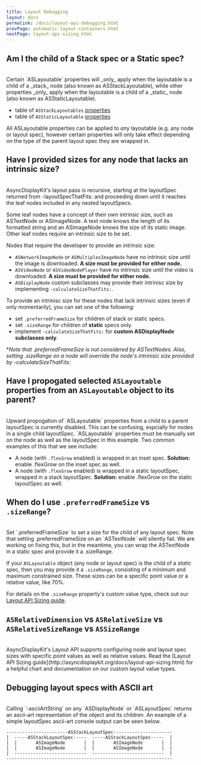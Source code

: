 ```yaml
---
title: Layout Debugging
layout: docs
permalink: /docs/layout-api-debugging.html
prevPage: automatic-layout-containers.html
nextPage: layout-api-sizing.html
---
```

 
## Am I the child of a Stack spec or a Static spec?
<br>
Certain `ASLayoutable` properties will _only_ apply when the layoutable is a child of a _stack_ node (also known as ASStackLayoutable), while other properties _only_ apply when the layoutable is a child of a _static_ node (also known as ASStaticLayoutable). 

- table of `ASStackLayoutables` [properties](http://asyncdisplaykit.org/docs/automatic-layout-containers.html#asstacklayoutable-properties)
- table of `ASStaticLayoutable` [properties](http://asyncdisplaykit.org/docs/automatic-layout-containers.html#asstaticlayoutable-properties)


All ASLayoutable properties can be applied to _any_ layoutable (e.g. any node or layout spec), however certain properties will only take effect depending on the type of the parent layout spec they are wrapped in.

## Have I provided sizes for any node that lacks an intrinsic size?
<br>
AsyncDisplayKit's layout pass is recursive, starting at the layoutSpec returned from -layoutSpecThatFits: and proceeding down until it reaches the leaf nodes included in any nested layoutSpecs.

Some leaf nodes have a concept of their own intrinsic size, such as ASTextNode or ASImageNode. A text node knows the length of its formatted string and an ASImageNode knows the size of its static image. Other leaf nodes require an intrinsic size to be set.

Nodes that require the developer to provide an intrinsic size:

- `ASNetworkImageNode` or `ASMultiplexImageNode` have no intrinsic size until the image is downloaded. **A size must be provided for either node.**
- `ASVideoNode` or `ASVideoNodePlayer` have no intrinsic size until the video is downloaded. **A size must be provided for either node.**
- `ASDisplayNode` custom subclasses may provide their intrinisc size by implementing `-calculateSizeThatFits:`.

To provide an intrinisc size for these nodes that lack intrinsic sizes (even if only momentarily), you can set one of the following:

- set `.preferredFrameSize` for children of stack or static specs.
- set `.sizeRange` for children of **static** specs only.
- implement `-calculateSizeThatFits:` for **custom ASDisplayNode subclasses only**.

*_Note that .preferredFrameSize is not considered by ASTextNodes. Also, setting .sizeRange on a node will override the node's intrinisic size provided by -calculateSizeThatFits:_

## Have I propogated selected `ASLayoutable` properties from an `ASLayoutable` object to its parent?
<br>
Upward propogation of `ASLayoutable` properties from a child to a parent layoutSpec is currently disabled. This can be confusing, espcially for nodes in a single child layoutSpec. `ASLayoutable` properties must be manually set on the node as well as the layoutSpec in this example. Two common examples of this that we see include:

- A node (with `.flexGrow` enabled) is wrapped in an inset spec. **Solution:** enable .flexGrow on the inset spec as well.
- A node (with `.flexGrow` enabled) is wrapped in a static layoutSpec, wrapped in a stack layoutSpec. **Solution:** enable .flexGrow on the static layoutSpec as well.

## When do I use `.preferredFrameSize` vs `.sizeRange`?
<br>
Set `.preferredFrameSize` to set a size for the child of any layout spec. Note that setting .preferredFrameSize on an `ASTextNode` will silently fail. We are working on fixing this, but in the meantime, you can wrap the ASTextNode in a static spec and provide it a .sizeRange.

If your `ASLayoutable` object (any node or layout spec) is the child of a *static* spec, then you may provide it a `.sizeRange`, consisting of a minimum and maximum constrained size. These sizes can be a specific point value or a relative value, like 70%. 

For details on the `.sizeRange` property's custom value type, check out our [Layout API Sizing guide](http://asyncdisplaykit.org/docs/layout-api-sizing.html). 

## `ASRelativeDimension` vs `ASRelativeSize` vs `ASRelativeSizeRange` vs `ASSizeRange`
<br>
AsyncDisplayKit's Layout API supports configuring node and layout spec sizes with specific point values as well as relative values. Read the [Layout API Sizing guide](http://asyncdisplaykit.org/docs/layout-api-sizing.html) for a helpful chart and documentation on our custom layout value types. 

## Debugging layout specs with ASCII art
<br>
Calling `-asciiArtString` on any `ASDisplayNode` or `ASLayoutSpec` returns an ascii-art representation of the object and its children. An example of a simple layoutSpec ascii-art console output can be seen below.

```
-----------------------ASStackLayoutSpec----------------------
|  -----ASStackLayoutSpec-----  -----ASStackLayoutSpec-----  |
|  |       ASImageNode       |  |       ASImageNode       |  |
|  |       ASImageNode       |  |       ASImageNode       |  |
|  ---------------------------  ---------------------------  |
--------------------------------------------------------------
 ```

